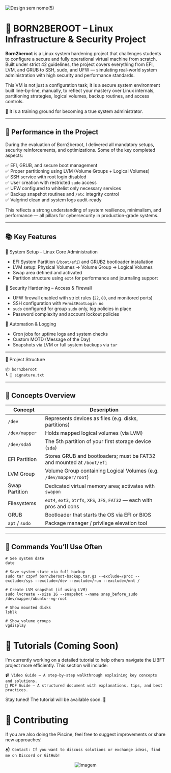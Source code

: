 ![Design sem nome(5)](https://github.com/user-attachments/assets/8cdeef09-5df8-4893-a5ef-9ecdf3ba062c)

# 🧱 BORN2BEROOT – Linux Infrastructure & Security Project

**Born2beroot** is a Linux system hardening project that challenges students to configure a secure and fully operational virtual machine from scratch. Built under strict 42 guidelines, the project covers everything from EFI, LVM, and GRUB to SSH, sudo, and UFW — simulating real-world system administration with high security and performance standards.

This VM is not just a configuration task; it is a secure system environment built line-by-line, manually, to reflect your mastery over Linux internals, partitioning strategies, logical volumes, backup routines, and access controls.

🧠 It is a training ground for becoming a true system administrator.

---

## 🏅  Performance in the Project 

During the evaluation of Born2beroot, I delivered all mandatory setups, security reinforcements, and optimizations. Some of the key completed aspects:

   ✅ EFI, GRUB, and secure boot management  
   ✅ Proper partitioning using LVM (Volume Groups + Logical Volumes)  
   ✅ SSH service with root login disabled  
   ✅ User creation with restricted `sudo` access  
   ✅ UFW configured to whitelist only necessary services  
   ✅ Backup snapshot routines and `/etc` integrity control  
   ✅ Valgrind clean and system logs audit-ready

This reflects a strong understanding of system resilience, minimalism, and performance — all pillars for cybersecurity in production-grade systems.

---

## 📚 Key Features

🔹 System Setup – Linux Core Administration

- EFI System Partition (`/boot/efi`) and GRUB2 bootloader installation
- LVM setup: Physical Volumes → Volume Group → Logical Volumes
- Swap area defined and activated
- Partition structure using `ext4` for performance and journaling support

🔹 Security Hardening – Access & Firewall

- UFW firewall enabled with strict rules (`22`, `80`, and monitored ports)
- SSH configuration with `PermitRootLogin no`
- `sudo` configured for group `sudo` only, log policies in place
- Password complexity and account lockout policies

🔹 Automation & Logging

- Cron jobs for uptime logs and system checks
- Custom MOTD (Message of the Day)
- Snapshots via LVM or full system backups via `tar`

---

📁 Project Structure

    📦 born2beroot  
    ┗ 📜 signature.txt

---

## 📖 Concepts Overview

| Concept           | Description                                                                 |
|------------------|-----------------------------------------------------------------------------|
| `/dev`           | Represents devices as files (e.g. disks, partitions)                        |
| `/dev/mapper`    | Holds mapped logical volumes (via LVM)                                      |
| `/dev/sda5`      | The 5th partition of your first storage device (`sda`)                      |
| EFI Partition    | Stores GRUB and bootloaders; must be FAT32 and mounted at `/boot/efi`      |
| LVM Group        | Volume Group containing Logical Volumes (e.g. `/dev/mapper/root`)           |
| Swap Partition   | Dedicated virtual memory area; activates with `swapon`                      |
| Filesystems      | `ext4`, `ext3`, `btrfs`, `XFS`, `JFS`, `FAT32` — each with pros and cons     |
| GRUB             | Bootloader that starts the OS via EFI or BIOS                               |
| `apt` / `sudo`   | Package manager / privilege elevation tool                                  |

---

## 🧠 Commands You’ll Use Often


    # See system date
    date

    # Save system state via full backup
    sudo tar czpvf born2beroot-backup.tar.gz --exclude=/proc --exclude=/sys --exclude=/dev --exclude=/run --exclude=/mnt /

    # Create LVM snapshot (if using LVM)
    sudo lvcreate --size 1G --snapshot --name snap_before_sudo /dev/mapper/ubuntu--vg-root

    # Show mounted disks
    lsblk

    # Show volume groups
    vgdisplay

# 🚧 Tutorials (Coming Soon)

I'm currently working on a detailed tutorial to help others navigate the LIBFT project more efficiently. This section will include:

    📹 Video Guide – A step-by-step walkthrough explaining key concepts and solutions.
    📄 PDF Guide – A structured document with explanations, tips, and best practices.

Stay tuned! The tutorial will be available soon. 🚀

# 🤝 Contributing

If you are also doing the Piscine, feel free to suggest improvements or share new approaches!

    📬 Contact: If you want to discuss solutions or exchange ideas, find me on Discord or GitHub!

<p align="center">
  <img src="https://github.com/user-attachments/assets/60cc3bc7-fb89-435b-af30-3da855287fce" alt="Imagem" />
</p>

